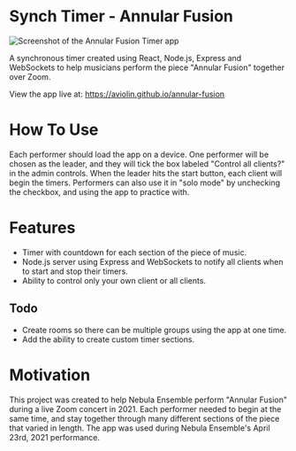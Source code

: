 # Synch Timer - Annular Fusion
![Screenshot of the Annular Fusion Timer app](https://i.ibb.co/J5y5kVc/annular-fusion-screenshot.png)

A synchronous timer created using React, Node.js, Express and WebSockets to help musicians perform the piece "Annular Fusion" together over Zoom.

View the app live at: https://aviolin.github.io/annular-fusion

# How To Use
Each performer should load the app on a device. One performer will be chosen as the leader, and they will tick the box labeled "Control all clients?" in the admin controls. When the leader hits the start button, each client will begin the timers. Performers can also use it in "solo mode" by unchecking the checkbox, and using the app to practice with.

# Features
* Timer with countdown for each section of the piece of music.
* Node.js server using Express and WebSockets to notify all clients when to start and stop their timers.
* Ability to control only your own client or all clients.

## Todo
* Create rooms so there can be multiple groups using the app at one time.
* Add the ability to create custom timer sections.

# Motivation
This project was created to help Nebula Ensemble perform "Annular Fusion" during a live Zoom concert in 2021. Each performer needed to begin at the same time, and stay together through many different sections of the piece that varied in length. The app was used during Nebula Ensemble's April 23rd, 2021 performance.
